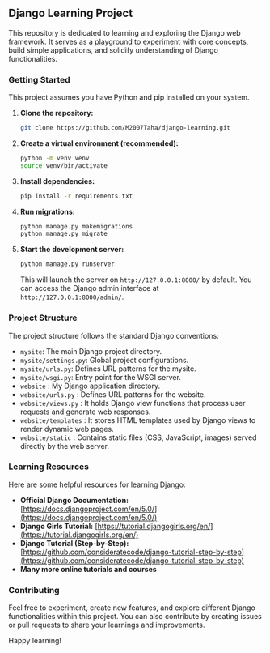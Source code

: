 ## Django Learning Project

This repository is dedicated to learning and exploring the Django web framework. It serves as a playground to experiment with core concepts, build simple applications, and solidify understanding of Django functionalities.

### Getting Started

This project assumes you have Python and pip installed on your system.

1. **Clone the repository:**

   ```bash
   git clone https://github.com/M2007Taha/django-learning.git
   ```

2. **Create a virtual environment (recommended):**

   ```bash
   python -m venv venv
   source venv/bin/activate
   ```

3. **Install dependencies:**

   ```bash
   pip install -r requirements.txt
   ```

4. **Run migrations:**

   ```bash
   python manage.py makemigrations
   python manage.py migrate
   ```

5. **Start the development server:**

   ```bash
   python manage.py runserver
   ```

   This will launch the server on `http://127.0.0.1:8000/` by default. You can access the Django admin interface at `http://127.0.0.1:8000/admin/`.

### Project Structure

The project structure follows the standard Django conventions:

* `mysite`: The main Django project directory.
* `mysite/settings.py`: Global project configurations.
* `mysite/urls.py`: Defines URL patterns for the mysite.
* `mysite/wsgi.py`: Entry point for the WSGI server.
* `website` : My Django application directory.
* `website/urls.py` : Defines URL patterns for the website.
* `website/views.py` : It holds Django view functions that process user requests and generate web responses.
* `website/templates` : It stores HTML templates used by Django views to render dynamic web pages.
* `website/static` : Contains static files (CSS, JavaScript, images) served directly by the web server.

### Learning Resources

Here are some helpful resources for learning Django:

* **Official Django Documentation:** [https://docs.djangoproject.com/en/5.0/](https://docs.djangoproject.com/en/5.0/)
* **Django Girls Tutorial:** [https://tutorial.djangogirls.org/en/](https://tutorial.djangogirls.org/en/)
* **Django Tutorial (Step-by-Step):** [https://github.com/consideratecode/django-tutorial-step-by-step](https://github.com/consideratecode/django-tutorial-step-by-step)
* **Many more online tutorials and courses**

### Contributing

Feel free to experiment, create new features, and explore different Django functionalities within this project. You can also contribute by creating issues or pull requests to share your learnings and improvements.


Happy learning!
